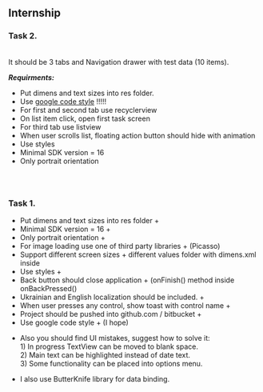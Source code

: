 <h2 class="first-child">Internship</h2>
<h3 class="first-child">Task 2.</h3>
<div class="content">
<p><span style="font-weight: 400;"><br />It should be 3 tabs and Navigation drawer with test data (10 items).</span></p>
<p><strong><em>Requirments:</em></strong></p>
<ul>
<li style="font-weight: 400;"><span style="font-weight: 400;">Put dimens and text sizes into res folder. </span></li>
<li style="font-weight: 400;"><span style="font-weight: 400;">Use </span><a href="https://source.android.com/source/code-style.html"><span style="font-weight: 400;">google code style</span></a><span style="font-weight: 400;"> !!!!!</span></li>
<li style="font-weight: 400;"><span style="font-weight: 400;">For first and second tab use recyclerview </span></li>
<li style="font-weight: 400;"><span style="font-weight: 400;">On list item click, open first task screen</span></li>
<li style="font-weight: 400;"><span style="font-weight: 400;">For third tab use listview </span></li>
<li style="font-weight: 400;"><span style="font-weight: 400;">When user scrolls list, floating action button should hide with animation </span></li>
<li style="font-weight: 400;"><span style="font-weight: 400;">Use styles </span></li>
<li style="font-weight: 400;"><span style="font-weight: 400;">Minimal SDK version = 16</span></li>
<li style="font-weight: 400;"><span style="font-weight: 400;">Only portrait orientation</span>&nbsp;</li>
</ul>
<h3 class="first-child">&nbsp;</h3>
<h3 class="first-child">Task 1.</h3>
<ul>
<li>Put dimens and text sizes into res folder +</li>
<li>Minimal SDK version = 16 +</li>
<li>Only portrait orientation +</li>
<li>For image loading use one of third party libraries + (Picasso)</li>
<li>Support different screen sizes + different values folder with dimens.xml inside</li>
<li>Use styles +</li>
<li>Back button should close application + (onFinish() method inside onBackPressed()</li>
<li>Ukrainian and English localization should be included. +</li>
<li>When user presses any control, show toast with control name +</li>
<li>Project should be pushed into github.com / bitbucket +</li>
<li>Use google code style + (I hope)</li>
<li class="p">
<p class="p">Also you should find UI mistakes, suggest how to solve it:<br /> 1) In progress TextView can be moved to blank space.<br /> 2) Main text can be highlighted instead of date text.<br /> 3) Some functionality can be placed into options menu.</p>
</li>
<li class="p">
<p class="p">I also use ButterKnife library for data binding. &nbsp; &nbsp; &nbsp; &nbsp; &nbsp;&nbsp;</p>
</li>
</ul>
</div>
<p>&nbsp;</p>